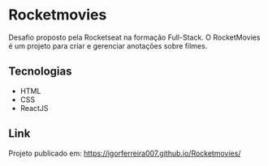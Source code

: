 # Rocketmovies

Desafio proposto pela Rocketseat na formação Full-Stack. O RocketMovies é um projeto para criar e gerenciar anotações sobre filmes.

## Tecnologias

- HTML
- CSS
- ReactJS

## Link
Projeto publicado em: https://igorferreira007.github.io/Rocketmovies/